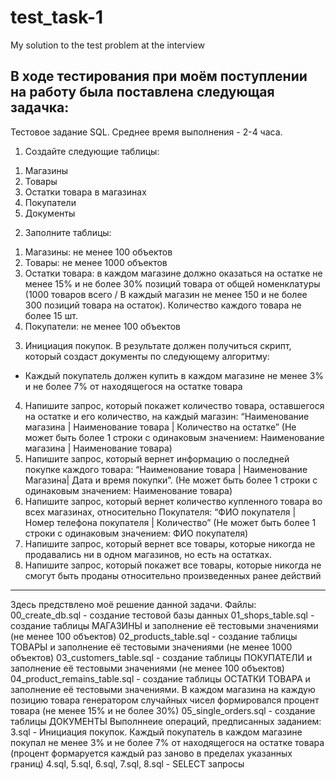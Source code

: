# test_task-1
My solution to the test problem at the interview

В ходе тестирования при моём поступлении на работу была поставлена следующая задачка:
---------------------------------------------
Тестовое задание SQL. Среднее время выполнения - 2-4 часа.
1. Создайте следующие таблицы:
1) Магазины
2) Товары
3) Остатки товара в магазинах
4) Покупатели
5) Документы
2. Заполните таблицы:
1) Магазины: не менее 100 объектов
2) Товары: не менее 1000 объектов
3) Остатки товара: в каждом магазине должно оказаться на остатке не менее 15% и не более 30% позиций товара от общей номенклатуры (1000 товаров всего / В каждый магазин не менее 150 и не более 300 позиций товара на остаток). Количество каждого товара не более 15 шт.
4) Покупатели: не менее 100 объектов
3. Инициация покупок.
В результате должен получиться скрипт, который создаст документы по следующему алгоритму:
- Каждый покупатель должен купить в каждом магазине не менее 3% и не более 7% от находящегося на остатке товара
4. Напишите запрос, который покажет количество товара, оставшегося на остатке и его количество, на каждый магазин:
“Наименование магазина | Наименование товара | Количество на остатке”
(Не может быть более 1 строки с одинаковым значением: Наименование магазина | Наименование товара)
5. Напишите запрос, который вернет информацию о последней покупке каждого товара:
“Наименование товара | Наименование Магазина| Дата и время покупки”.
(Не может быть более 1 строки с одинаковым значением: Наименование товара)
6. Напишите запрос, который вернет количество купленного товара во всех магазинах, относительно Покупателя:
“ФИО покупателя | Номер телефона покупателя | Количество”
(Не может быть более 1 строки с одинаковым значением: ФИО покупателя)
7. Напишите запрос, который вернет все товары, которые никогда не продавались ни в одном магазинов, но есть на остатках.
8. Напишите запрос, который покажет все товары, которые никогда не смогут быть проданы относительно произведенных ранее действий
---------------------------

Здесь предствлено моё решение данной задачи.
Файлы:
00_create_db.sql - создание тестовой базы данных
01_shops_table.sql - создание таблицы МАГАЗИНЫ и заполнение её тестовыми значениями (не менее 100 объектов)
02_products_table.sql - создание таблицы ТОВАРЫ и заполнение её тестовыми значениями (не менее 1000 объектов)
03_customers_table.sql - создание таблицы ПОКУПАТЕЛИ и заполнение её тестовыми значениями (не менее 100 объектов)
04_product_remains_table.sql - создание таблицы ОСТАТКИ ТОВАРА и заполнение её тестовыми значениями. В каждом магазина на каждую позицию товара генератором случайных чисел формировался процент товара (не менее 15% и не более 30%)
05_single_orders.sql - создание таблицы ДОКУМЕНТЫ
Выполннеие операций, предписанных заданием:
3.sql - Инициация покупок. Каждый покупатель в каждом магазине покупал не менее 3% и не более 7% от находящегося на остатке товара (процент формаруется каждый раз заново в пределах указанных границ)
4.sql, 5.sql, 6.sql, 7.sql, 8.sql - SELECT запросы
